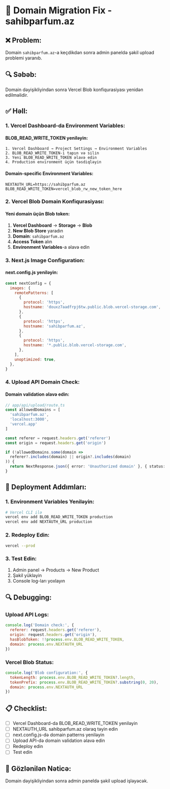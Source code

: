 # 🔧 Domain Migration Fix - sahibparfum.az

## ❌ Problem:
Domain `sahibparfum.az`-a keçdikdən sonra admin paneldə şəkil upload problemi yaranıb.

## 🔍 Səbəb:
Domain dəyişikliyindən sonra Vercel Blob konfiqurasiyası yenidən edilməlidir.

## ✅ Həll:

### 1. Vercel Dashboard-da Environment Variables:

#### **BLOB_READ_WRITE_TOKEN yeniləyin:**
```
1. Vercel Dashboard → Project Settings → Environment Variables
2. BLOB_READ_WRITE_TOKEN-i tapın və silin
3. Yeni BLOB_READ_WRITE_TOKEN əlavə edin
4. Production environment üçün təsdiqləyin
```

#### **Domain-specific Environment Variables:**
```
NEXTAUTH_URL=https://sahibparfum.az
BLOB_READ_WRITE_TOKEN=vercel_blob_rw_new_token_here
```

### 2. Vercel Blob Domain Konfiqurasiyası:

#### **Yeni domain üçün Blob token:**
1. **Vercel Dashboard** → **Storage** → **Blob**
2. **New Blob Store** yaradın
3. **Domain**: `sahibparfum.az`
4. **Access Token** alın
5. **Environment Variables**-a əlavə edin

### 3. Next.js Image Configuration:

#### **next.config.js yeniləyin:**
```javascript
const nextConfig = {
  images: {
    remotePatterns: [
      {
        protocol: 'https',
        hostname: 'douxz7aadfrpj6tw.public.blob.vercel-storage.com',
      },
      {
        protocol: 'https',
        hostname: 'sahibparfum.az',
      },
      {
        protocol: 'https',
        hostname: '*.public.blob.vercel-storage.com',
      },
    ],
    unoptimized: true,
  },
}
```

### 4. Upload API Domain Check:

#### **Domain validation əlavə edin:**
```typescript
// app/api/upload/route.ts
const allowedDomains = [
  'sahibparfum.az',
  'localhost:3000',
  'vercel.app'
]

const referer = request.headers.get('referer')
const origin = request.headers.get('origin')

if (!allowedDomains.some(domain => 
  referer?.includes(domain) || origin?.includes(domain)
)) {
  return NextResponse.json({ error: 'Unauthorized domain' }, { status: 403 })
}
```

## 🚀 Deployment Addımları:

### 1. Environment Variables Yeniləyin:
```bash
# Vercel CLI ilə
vercel env add BLOB_READ_WRITE_TOKEN production
vercel env add NEXTAUTH_URL production
```

### 2. Redeploy Edin:
```bash
vercel --prod
```

### 3. Test Edin:
1. Admin panel → Products → New Product
2. Şəkil yükləyin
3. Console log-ları yoxlayın

## 🔍 Debugging:

### Upload API Logs:
```javascript
console.log('Domain check:', {
  referer: request.headers.get('referer'),
  origin: request.headers.get('origin'),
  hasBlobToken: !!process.env.BLOB_READ_WRITE_TOKEN,
  domain: process.env.NEXTAUTH_URL
})
```

### Vercel Blob Status:
```javascript
console.log('Blob configuration:', {
  tokenLength: process.env.BLOB_READ_WRITE_TOKEN?.length,
  tokenPrefix: process.env.BLOB_READ_WRITE_TOKEN?.substring(0, 20),
  domain: process.env.NEXTAUTH_URL
})
```

## 📋 Checklist:

- [ ] Vercel Dashboard-da BLOB_READ_WRITE_TOKEN yeniləyin
- [ ] NEXTAUTH_URL sahibparfum.az olaraq təyin edin
- [ ] next.config.js-də domain patterns yeniləyin
- [ ] Upload API-də domain validation əlavə edin
- [ ] Redeploy edin
- [ ] Test edin

## 🎯 Gözlənilən Nəticə:
Domain dəyişikliyindən sonra admin paneldə şəkil upload işləyəcək.
